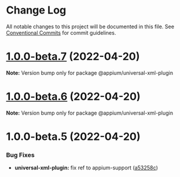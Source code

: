 # Change Log

All notable changes to this project will be documented in this file.
See [Conventional Commits](https://conventionalcommits.org) for commit guidelines.

# [1.0.0-beta.7](https://github.com/appium/appium-plugins/compare/@appium/universal-xml-plugin@1.0.0-beta.6...@appium/universal-xml-plugin@1.0.0-beta.7) (2022-04-20)

**Note:** Version bump only for package @appium/universal-xml-plugin





# [1.0.0-beta.6](https://github.com/appium/appium-plugins/compare/@appium/universal-xml-plugin@1.0.0-beta.5...@appium/universal-xml-plugin@1.0.0-beta.6) (2022-04-20)

**Note:** Version bump only for package @appium/universal-xml-plugin





# 1.0.0-beta.5 (2022-04-20)


### Bug Fixes

* **universal-xml-plugin:** fix ref to appium-support ([a53258c](https://github.com/appium/appium-plugins/commit/a53258c3129c9f4b99af3f4dee8e67d168b415fe))
